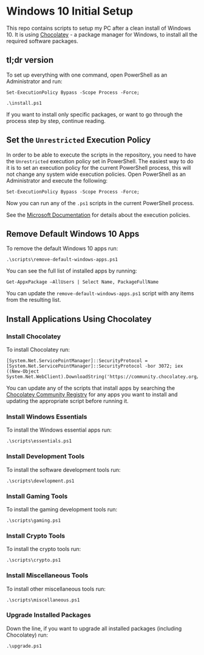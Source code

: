 # Windows 10 Initial Setup

This repo contains scripts to setup my PC after a clean install of Windows 10. It is using [Chocolatey](https://chocolatey.org/) - a package manager for Windows, to install all the required software packages.

## tl;dr version

To set up everything with one command, open PowerShell as an Administrator and run:

```
Set-ExecutionPolicy Bypass -Scope Process -Force;

.\install.ps1
```

If you want to install only specific packages, or want to go through the process step by step, continue reading.

## Set the `Unrestricted` Execution Policy

In order to be able to execute the scripts in the repository, you need to have the `Unrestricted` execution policy set in PowerShell. The easiest way to do it is to set an execution policy for the current PowerShell process, this will not change any system wide execution policies. Open PowerShell as an Administrator and execute the following:

```
Set-ExecutionPolicy Bypass -Scope Process -Force;
```

Now you can run any of the `.ps1` scripts in the current PowerShell process.

See the [Microsoft Documentation](https://docs.microsoft.com/en-us/powershell/module/microsoft.powershell.core/about/about_execution_policies?view=powershell-7.2) for details about the execution policies.

## Remove Default Windows 10 Apps

To remove the default Windows 10 apps run:

```
.\scripts\remove-default-windows-apps.ps1
```

You can see the full list of installed apps by running:

```
Get-AppxPackage –AllUsers | Select Name, PackageFullName
```

You can update the `remove-default-windows-apps.ps1` script with any items from the resulting list.

## Install Applications Using Chocolatey

### Install Chocolatey

To install Chocolatey run:

```
[System.Net.ServicePointManager]::SecurityProtocol = [System.Net.ServicePointManager]::SecurityProtocol -bor 3072; iex ((New-Object System.Net.WebClient).DownloadString('https://community.chocolatey.org/install.ps1'))
```

You can update any of the scripts that install apps by searching the [Chocolatey Community Registry](https://community.chocolatey.org/) for any apps you want to install and updating the appropriate script before running it.

### Install Windows Essentials

To install the Windows essential apps run:

```
.\scripts\essentials.ps1
```

### Install Development Tools

To install the software development tools run:

```
.\scripts\development.ps1
```

### Install Gaming Tools

To install the gaming development tools run:

```
.\scripts\gaming.ps1
```

### Install Crypto Tools

To install the crypto tools run:

```
.\scripts\crypto.ps1
```

### Install Miscellaneous Tools

To install other miscellaneous tools run:

```
.\scripts\miscellaneous.ps1
```

### Upgrade Installed Packages

Down the line, if you want to upgrade all installed packages (including Chocolatey) run:

```
.\upgrade.ps1
```
